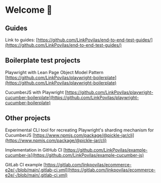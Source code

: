 # Welcome 👋

## Guides

Link to guides: [https://github.com/LinkPovilas/end-to-end-test-guides/](https://github.com/LinkPovilas/end-to-end-test-guides/)

## Boilerplate test projects

Playwright with Lean Page Object Model Pattern [https://github.com/LinkPovilas/playwright-boilerplate](https://github.com/LinkPovilas/playwright-boilerplate)

CucumberJS with Playwright [https://github.com/LinkPovilas/playwright-cucumber-boilerplate](https://github.com/LinkPovilas/playwright-cucumber-boilerplate)

## Other projects

Experimental CLI tool for recreating Playwright's sharding mechanism for CucumberJS [https://www.npmjs.com/package/@pickle-jar/cli](https://www.npmjs.com/package/@pickle-jar/cli)

Implementation in GitHub CI [https://github.com/LinkPovilas/example-cucumber-js](https://github.com/LinkPovilas/example-cucumber-js)

GitLab CI example [https://gitlab.com/linkpovilas/ecommerce-e2e/-/blob/main/.gitlab-ci.yml](https://gitlab.com/linkpovilas/ecommerce-e2e/-/blob/main/.gitlab-ci.yml)
